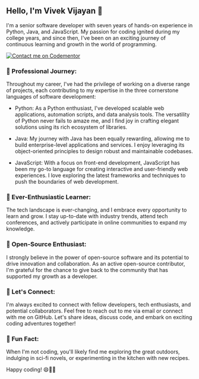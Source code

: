 ## Hello, I'm Vivek Vijayan 👋

I'm a senior software developer with seven years of hands-on experience in Python, Java, and JavaScript. My passion for coding ignited during my college years, and since then, I've been on an exciting journey of continuous learning and growth in the world of programming.

[![Contact me on Codementor](https://www.codementor.io/m-badges/vivekvijayan660668/book-session.svg)](https://www.codementor.io/@vivekvijayan660668?refer=badge)

### 💼 Professional Journey:

Throughout my career, I've had the privilege of working on a diverse range of projects, each contributing to my expertise in the three cornerstone languages of software development:

- Python: As a Python enthusiast, I've developed scalable web applications, automation scripts, and data analysis tools. The versatility of Python never fails to amaze me, and I find joy in crafting elegant solutions using its rich ecosystem of libraries.

- Java: My journey with Java has been equally rewarding, allowing me to build enterprise-level applications and services. I enjoy leveraging its object-oriented principles to design robust and maintainable codebases.

- JavaScript: With a focus on front-end development, JavaScript has been my go-to language for creating interactive and user-friendly web experiences. I love exploring the latest frameworks and techniques to push the boundaries of web development.

### 🌱 Ever-Enthusiastic Learner:

The tech landscape is ever-changing, and I embrace every opportunity to learn and grow. I stay up-to-date with industry trends, attend tech conferences, and actively participate in online communities to expand my knowledge.

### 🔧 Open-Source Enthusiast:

I strongly believe in the power of open-source software and its potential to drive innovation and collaboration. As an active open-source contributor, I'm grateful for the chance to give back to the community that has supported my growth as a developer.

### 💬 Let's Connect:

I'm always excited to connect with fellow developers, tech enthusiasts, and potential collaborators. Feel free to reach out to me via email or connect with me on GitHub. Let's share ideas, discuss code, and embark on exciting coding adventures together!

### 🌟 Fun Fact:

When I'm not coding, you'll likely find me exploring the great outdoors, indulging in sci-fi novels, or experimenting in the kitchen with new recipes.

Happy coding! 😄👨‍💻
